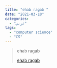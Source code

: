```yaml
---
title: "ehab ragab "
date: "2021-03-10"
categories:
  - "عربي"
tags:
  - "computer science"
  - "CS"
---
```


> ehab ragab
>
> [ehab ragab ](https://www.youtube.com/c/ehabragab/playlists)
